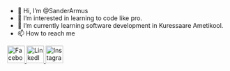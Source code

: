 - 👋 Hi, I’m @SanderArmus
- 👀 I’m interested in learning to code like pro.
- 🌱 I’m currently learning software development in Kuressaare Ametikool.
- 📫 How to reach me

<a href="https://www.facebook.com/yourusername">
  <img src="https://upload.wikimedia.org/wikipedia/commons/5/51/Facebook_f_logo_%282019%29.svg" alt="Facebook" width="40" height="40"/>
</a>
<a href="https://www.linkedin.com/in/sander-armus-b78327340/">
  <img src="https://upload.wikimedia.org/wikipedia/commons/c/ca/LinkedIn_logo_initials.png" alt="LinkedIn" width="40" height="40"/>
</a>
<a href="https://www.instagram.com/sanderarmus/">
  <img src="https://upload.wikimedia.org/wikipedia/commons/9/95/Instagram_logo_2022.svg" alt="Instagram" width="40" height="40"/>
</a>





<!---
SanderArmus/SanderArmus is a ✨ special ✨ repository because its `README.md` (this file) appears on your GitHub profile.
You can click the Preview link to take a look at your changes.
--->
